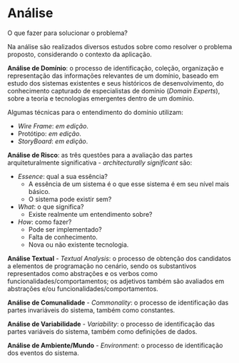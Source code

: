 # Análise

O que fazer para solucionar o problema?

Na análise são realizados diversos estudos sobre como resolver o problema proposto, considerando o contexto da aplicação.

**Análise de Domínio**: o processo de identificação, coleção, organização e representação das informações relevantes de um domínio, baseado em estudo dos sistemas existentes e seus históricos de desenvolvimento, do conhecimento capturado de especialistas de domínio (_Domain Experts_), sobre a teoria e tecnologias emergentes dentro de um domínio.

  Algumas técnicas para o entendimento do domínio utilizam:

  * _Wire Frame_: _em edição_.
  * Protótipo: _em edição_.
  * _StoryBoard_: _em edição_.

**Análise de Risco**: as três questões para a avaliação das partes arquiteturalmente significativa - _architecturally significant_ são:

* _Essence_: qual a sua essência?
  * A essência de um sistema é o que esse sistema é em seu nível mais básico.
  * O sistema pode existir sem?
* _What_: o que significa?
  * Existe realmente um entendimento sobre?
* _How_: como fazer?
  * Pode ser implementado?
  * Falta de conhecimento.
  * Nova ou não existente tecnologia.

**Análise Textual** - _Textual Analysis_: o processo de obtenção dos candidatos a elementos de programação no cenário, sendo os substantivos representados como abstrações e os verbos como funcionalidades/comportamentos; os adjetivos também são avaliados em abstrações e/ou funcionalidades/comportamentos.

**Análise de Comunalidade** - _Commonality_: o processo de identificação das partes invariáveis do sistema, também como constantes.

**Análise de Variabilidade** - _Variability_: o processo de identificação das partes variáveis do sistema, também como definições de dados.

**Análise de Ambiente/Mundo** - _Environment_: o processo de identificação dos eventos do sistema.

